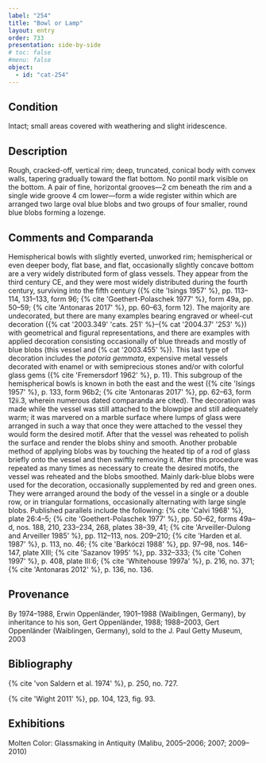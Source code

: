 ```yaml
---
label: "254"
title: "Bowl or Lamp"
layout: entry
order: 733
presentation: side-by-side
# toc: false
#menu: false 
object:
  - id: "cat-254"
---
```


## Condition

Intact; small areas covered with weathering and slight iridescence.

## Description

Rough, cracked-off, vertical rim; deep, truncated, conical body with convex walls, tapering gradually toward the flat bottom. No pontil mark visible on the bottom. A pair of fine, horizontal grooves—2 cm beneath the rim and a single wide groove 4 cm lower—form a wide register within which are arranged two large oval blue blobs and two groups of four smaller, round blue blobs forming a lozenge.

## Comments and Comparanda

Hemispherical bowls with slightly everted, unworked rim; hemispherical or even deeper body, flat base, and flat, occasionally slightly concave bottom are a very widely distributed form of glass vessels. They appear from the third century CE, and they were most widely distributed during the fourth century, surviving into the fifth century ({% cite 'Isings 1957' %}, pp. 113–114, 131–133, form 96; {% cite 'Goethert-Polaschek 1977' %}, form 49a, pp. 50–59; {% cite 'Antonaras 2017' %}, pp. 60–63, form 12). The majority are undecorated, but there are many examples bearing engraved or wheel-cut decoration ({% cat '2003.349' 'cats. 251' %}–{% cat '2004.37' '253' %}) with geometrical and figural representations, and there are examples with applied decoration consisting occasionally of blue threads and mostly of blue blobs (this vessel and {% cat '2003.455' %}). This last type of decoration includes the *potoria gemmata*, expensive metal vessels decorated with enamel or with semiprecious stones and/or with colorful glass gems ({% cite 'Fremersdorf 1962' %}, p. 11). This subgroup of the hemispherical bowls is known in both the east and the west ({% cite 'Isings 1957' %}, p. 133, form 96b2; {% cite 'Antonaras 2017' %}, pp. 62–63, form 12ii.3, wherein numerous dated comparanda are cited). The decoration was made while the vessel was still attached to the blowpipe and still adequately warm; it was marvered on a marble surface where lumps of glass were arranged in such a way that once they were attached to the vessel they would form the desired motif. After that the vessel was reheated to polish the surface and render the blobs shiny and smooth. Another probable method of applying blobs was by touching the heated tip of a rod of glass briefly onto the vessel and then swiftly removing it. After this procedure was repeated as many times as necessary to create the desired motifs, the vessel was reheated and the blobs smoothed. Mainly dark-blue blobs were used for the decoration, occasionally supplemented by red and green ones. They were arranged around the body of the vessel in a single or a double row, or in triangular formations, occasionally alternating with large single blobs. Published parallels include the following: {% cite 'Calvi 1968' %}, plate 26:4–5; {% cite 'Goethert-Polaschek 1977' %}, pp. 50–62, forms 49a–d, nos. 188, 210, 233–234, 268, plates 38–39, 41; {% cite 'Arveiller-Dulong and Arveiller 1985' %}, pp. 112–113, nos. 209–210; {% cite 'Harden et al. 1987' %}, p. 113, no. 46; {% cite 'Barkóczi 1988' %}, pp. 97–98, nos. 146–147, plate XIII; {% cite 'Sazanov 1995' %}, pp. 332–333; {% cite 'Cohen 1997' %}, p. 408, plate III:6; {% cite 'Whitehouse 1997a' %}, p. 216, no. 371; {% cite 'Antonaras 2012' %}, p. 136, no. 136.

## Provenance

By 1974–1988, Erwin Oppenländer, 1901–1988 (Waiblingen, Germany), by inheritance to his son, Gert Oppenländer, 1988; 1988–2003, Gert Oppenländer (Waiblingen, Germany), sold to the J. Paul Getty Museum, 2003

## Bibliography

{% cite 'von Saldern et al. 1974' %}, p. 250, no. 727.

{% cite 'Wight 2011' %}, pp. 104, 123, fig. 93.

## Exhibitions

Molten Color: Glassmaking in Antiquity (Malibu, 2005–2006; 2007; 2009–2010)
